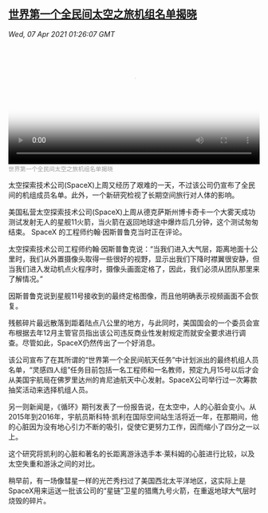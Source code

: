 <!--1617759544000-->
[世界第一个全民间太空之旅机组名单揭晓](https://www.voachinese.com/a/plumbing-work-on-the-iss-and-a-wright-brothers-moment-on-mars-20210406/5843240.html)
------

<div><i>Wed, 07 Apr 2021 01:26:07 GMT</i></div><video poster="https://images.weserv.nl?url=gdb.voanews.com/6fc392dc-5f53-4c61-b58f-17bb52bdc8c1_tv_r1_s_w900.jpg" src="https://av.voanews.com/Videoroot/Pangeavideo/2021/04/6/6f/6fc392dc-5f53-4c61-b58f-17bb52bdc8c1_240p.mp4" style="width:100%" controls></video><div><small style="color: #999;">世界第一个全民间太空之旅机组名单揭晓</small></div><p>太空探索技术公司(SpaceX)上周又经历了艰难的一天，不过该公司仍宣布了全民间的机组成员名单。此外，一个新研究检视了长期空间旅行对人体的影响。</p><p>美国私营太空探索技术公司(SpaceX)上周从德克萨斯州博卡奇卡一个大雾天成功测试发射无人的星舰11火箭，当火箭在返回地球途中爆炸后几分钟，这个测试匆匆结束。 SpaceX 的工程师约翰·因斯普鲁克当时正在评论。</p><p>太空探索技术公司工程师约翰·因斯普鲁克说：“当我们进入大气层，距离地面十公里时，我们从外置摄像头取得一些很好的视野，显示出我们下降时襟翼很安静，但当我们进入发动机点火程序时，摄像头画面定格了，因此，我们必须从团队那里来了解情况。”</p><p>因斯普鲁克说到星舰11号接收到的最终定格图像，而且他明确表示视频画面不会恢复。</p><p>残骸碎片最远散落到距着陆点八公里的地方，与此同时，美国国会的一个委员会宣布根据去年12月主管官员指出该公司违反商业性发射规定而就安全要求进行调查。尽管如此，SpaceX仍然传出了一个好消息。</p><p>该公司宣布了在其所谓的“世界第一个全民间航天任务”中计划派出的最终机组人员名单，“灵感四人组”任务目前包括一名工程师和一名教师，预定九月15号以后才会从美国宇航局在佛罗里达州的肯尼迪航天中心发射。SpaceX公司举行过一次筹款抽奖活动来选择机组人员。</p><p>另一则新闻是，《循环》期刊发表了一份报告说，在太空中，人的心脏会变小。从2015年到2016年，宇航员斯科特·凯利在国际空间站生活将近一年，在那期间，他的心脏因为没有地心引力不断的吸引，促使它更努力工作，因而缩小了四分之一以上。</p><p>这个研究将凯利的心脏和著名的长距离游泳选手本·莱科姆的心脏进行比较，以及太空失重和游泳之间的对比。</p><p>稍早前，有一场像彗星一样的光芒秀扫过了美国西北太平洋地区，这实际上是SpaceX用来运送一批该公司的“星链”卫星的猎鹰九号火箭，在重返地球大气层时烧毁的碎片。</p>
